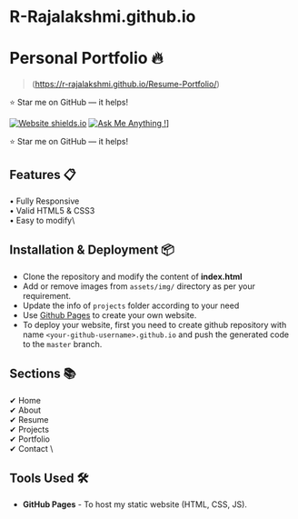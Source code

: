 # R-Rajalakshmi.github.io
# Personal Portfolio 🔥
> (https://r-rajalakshmi.github.io/Resume-Portfolio/)

:star: Star me on GitHub — it helps!


[![Website shields.io](https://img.shields.io/badge/website-up-yellow)](https://github.com/R-Rajalakshmi)
[![Ask Me Anything !](https://img.shields.io/badge/ask%20me-linkedin-1abc9c.svg)](https://www.linkedin.com/in/rajalakshmi-r-083544219/)]
  

:star: Star me on GitHub — it helps!

## Features 📋
• Fully Responsive\
• Valid HTML5 & CSS3\
• Easy to modify\

## Installation & Deployment 📦
- Clone the repository and modify the content of <b>index.html</b> 
- Add or remove images from `assets/img/` directory as per your requirement.
- Update the info of `projects` folder according to your need
- Use [Github Pages](https://create-react-app.dev/docs/deployment/#github-pages) to create your own website.
- To deploy your website, first you need to create github repository with name `<your-github-username>.github.io` and push the generated code to the `master` branch.

## Sections 📚
✔ Home\
✔ About\
✔ Resume\
✔ Projects\
✔ Portfolio\
✔ Contact \



## Tools Used 🛠️
* <b>GitHub Pages</b> - To host my static website (HTML, CSS, JS).
